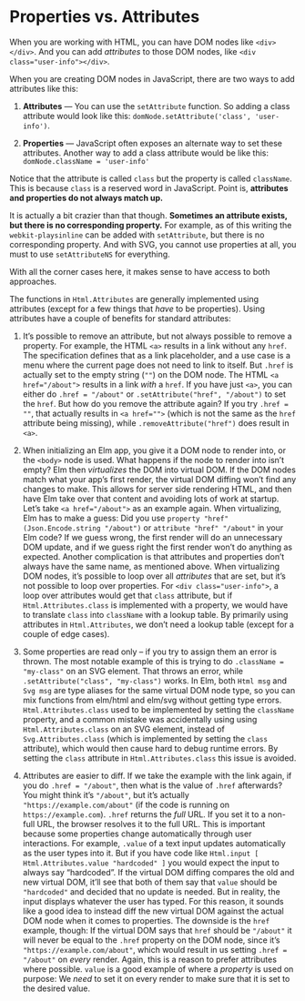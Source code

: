 # Properties vs. Attributes

When you are working with HTML, you can have DOM nodes like `<div></div>`. And you can add *attributes* to those DOM nodes, like `<div class="user-info"></div>`.

When you are creating DOM nodes in JavaScript, there are two ways to add attributes like this:

  1. **Attributes** &mdash; You can use the `setAttribute` function. So adding a class attribute would look like this: `domNode.setAttribute('class', 'user-info')`.

  2. **Properties** &mdash; JavaScript often exposes an alternate way to set these attributes. Another way to add a class attribute would be like this: `domNode.className = 'user-info'`

Notice that the attribute is called `class` but the property is called `className`. This is because `class` is a reserved word in JavaScript. Point is, **attributes and properties do not always match up.**

It is actually a bit crazier than that though. **Sometimes an attribute exists, but there is no corresponding property.** For example, as of this writing the `webkit-playsinline` can be added with `setAttribute`, but there is no corresponding property. And with SVG, you cannot use properties at all, you must to use `setAttributeNS` for everything.

With all the corner cases here, it makes sense to have access to both approaches.

The functions in `Html.Attributes` are generally implemented using attributes (except for a few things that _have_ to be properties). Using attributes have a couple of benefits for standard attributes:

  1. It’s possible to remove an attribute, but not always possible to remove a property. For example, the HTML `<a>` results in a link without any `href`. The specification defines that as a link placeholder, and a use case is a menu where the current page does not need to link to itself. But `.href` is actually set to the empty string (`""`) on the DOM node. The HTML `<a href="/about">` results in a link _with_ a `href`. If you have just `<a>`, you can either do `.href = "/about"` or `.setAttribute("href", "/about")` to set the `href`. But how do you remove the attribute again? If you try `.href = ""`, that actually results in `<a href="">` (which is not the same as the `href` attribute being missing), while `.removeAttribute("href")` does result in `<a>`.

  2. When initializing an Elm app, you give it a DOM node to render into, or the `<body>` node is used. What happens if the node to render into isn’t empty? Elm then _virtualizes_ the DOM into virtual DOM. If the DOM nodes match what your app’s first render, the virtual DOM diffing won’t find any changes to make. This allows for server side rendering HTML, and then have Elm take over that content and avoiding lots of work at startup. Let’s take `<a href="/about">` as an example again. When virtualizing, Elm has to make a guess: Did you use `property "href" (Json.Encode.string "/about")` or `attribute "href" "/about"` in your Elm code? If we guess wrong, the first render will do an unnecessary DOM update, and if we guess right the first render won’t do anything as expected. Another complication is that attributes and properties don’t always have the same name, as mentioned above. When virtualizing DOM nodes, it’s possible to loop over all _attributes_ that are set, but it’s not possible to loop over properties. For `<div class="user-info">`, a loop over attributes would get that `class` attribute, but if `Html.Attributes.class` is implemented with a property, we would have to translate `class` into `className` with a lookup table. By primarily using attributes in `Html.Attributes`, we don’t need a lookup table (except for a couple of edge cases).

  3. Some properties are read only – if you try to assign them an error is thrown. The most notable example of this is trying to do `.className = "my-class"` on an SVG element. That throws an error, while `.setAttribute("class", "my-class")` works. In Elm, both `Html msg` and `Svg msg` are type aliases for the same virtual DOM node type, so you can mix functions from elm/html and elm/svg without getting type errors. `Html.Attributes.class` used to be implemented by setting the `className` property, and a common mistake was accidentally using using `Html.Attributes.class` on an SVG element, instead of `Svg.Attributes.class` (which is implemented by setting the `class` attribute), which would then cause hard to debug runtime errors. By setting the `class` attribute in `Html.Attributes.class` this issue is avoided.

  4. Attributes are easier to diff. If we take the example with the link again, if you do `.href = "/about"`, then what is the value of `.href` afterwards? You might think it’s `"/about"`, but it’s actually `"https://example.com/about"` (if the code is running on `https://example.com`). `.href` returns the _full_ URL. If you set it to a non-full URL, the browser resolves it to the full URL. This is important because some properties change automatically through user interactions. For example, `.value` of a text input updates automatically as the user types into it. But if you have code like `Html.input [ Html.Attributes.value "hardcoded" ]` you would expect the input to always say “hardcoded”. If the virtual DOM diffing compares the old and new virtual DOM, it’ll see that both of them say that `value` should be `"hardcoded"` and decided that no update is needed. But in reality, the input displays whatever the user has typed. For this reason, it sounds like a good idea to instead diff the new virtual DOM against the actual DOM node when it comes to properties. The downside is the `href` example, though: If the virtual DOM says that `href` should be `"/about"` it will never be equal to the `.href` property on the DOM node, since it’s `"https://example.com/about"`, which would result in us setting `.href = "/about"` on _every_ render. Again, this is a reason to prefer attributes where possible. `value` is a good example of where a _property_ is used on purpose: We _need_ to set it on every render to make sure that it is set to the desired value.
